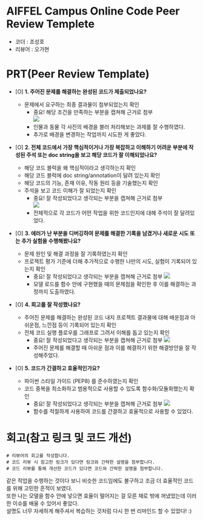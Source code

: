 # AIFFEL Campus Online Code Peer Review Templete
- 코더 : 조성호
- 리뷰어 : 오가현


# PRT(Peer Review Template)
- [O]  **1. 주어진 문제를 해결하는 완성된 코드가 제출되었나요?**
    - 문제에서 요구하는 최종 결과물이 첨부되었는지 확인
        - 중요! 해당 조건을 만족하는 부분을 캡쳐해 근거로 첨부</br>
        <img src="./review_img/review01.png"></br>
        - 인물과 동물 각 사진의 배경을 블러 처리해보는 과제를 잘 수행하였다.
        - 추가로 배경을 변경하는 작업까지 시도한 게 좋았다.
        

    
- [O]  **2. 전체 코드에서 가장 핵심적이거나 가장 복잡하고 이해하기 어려운 부분에 작성된 
주석 또는 doc string을 보고 해당 코드가 잘 이해되었나요?**
    - 해당 코드 블럭을 왜 핵심적이라고 생각하는지 확인
    - 해당 코드 블럭에 doc string/annotation이 달려 있는지 확인
    - 해당 코드의 기능, 존재 이유, 작동 원리 등을 기술했는지 확인
    - 주석을 보고 코드 이해가 잘 되었는지 확인
        - 중요! 잘 작성되었다고 생각되는 부분을 캡쳐해 근거로 첨부</br>
        <img src="./review_img/review02.png"></br>
        - 전체적으로 각 코드가 어떤 작업을 위한 코드인지에 대해 주석이 잘 달려있었다.
        
- [O]  **3. 에러가 난 부분을 디버깅하여 문제를 해결한 기록을 남겼거나
새로운 시도 또는 추가 실험을 수행해봤나요?**
    - 문제 원인 및 해결 과정을 잘 기록하였는지 확인
    - 프로젝트 평가 기준에 더해 추가적으로 수행한 나만의 시도, 
    실험이 기록되어 있는지 확인
        - 중요! 잘 작성되었다고 생각되는 부분을 캡쳐해 근거로 첨부
        <img src="./review_img/review03.png"></br>
        - 모델 로드를 함수 안에 구현했을 때의 문제점을 확인한 후 이를 해결하는 과정까지 도출하였다.
        
- [O]  **4. 회고를 잘 작성했나요?**
    - 주어진 문제를 해결하는 완성된 코드 내지 프로젝트 결과물에 대해
    배운점과 아쉬운점, 느낀점 등이 기록되어 있는지 확인
    - 전체 코드 실행 플로우를 그래프로 그려서 이해를 돕고 있는지 확인
        - 중요! 잘 작성되었다고 생각되는 부분을 캡쳐해 근거로 첨부
        <img src="./review_img/review04.png"></br>
        - 주어진 문제를 해결할 때 아쉬운 점과 이를 해결하기 위한 해결방안을 잘 작성해주었다.
        
- [O]  **5. 코드가 간결하고 효율적인가요?**
    - 파이썬 스타일 가이드 (PEP8) 를 준수하였는지 확인
    - 코드 중복을 최소화하고 범용적으로 사용할 수 있도록 함수화/모듈화했는지 확인
        - 중요! 잘 작성되었다고 생각되는 부분을 캡쳐해 근거로 첨부
      <img src="./review_img/review05.png"></br>
      - 함수를 적절하게 사용하여 코드를 간결하고 효율적으로 사용할 수 있었다.


# 회고(참고 링크 및 코드 개선)
```
# 리뷰어의 회고를 작성합니다.
# 코드 리뷰 시 참고한 링크가 있다면 링크와 간략한 설명을 첨부합니다.
# 코드 리뷰를 통해 개선한 코드가 있다면 코드와 간략한 설명을 첨부합니다.
```
같은 작업을 수행하는 것이다 보니 비슷한 코드임에도 불구하고 조금 더 효율적인 코드를 위해 고민한 흔적이 보였다.   
또한 나는 모델을 함수 안에 넣으면 효율이 떨어지는 걸 모른 채로 밖에 꺼냈었는데 이러한 이슈를 배울 수 있어서 좋았다.   
설명도 너무 자세하게 해주셔서 복습하는 것처럼 다시 한 번 리마인드 할 수 있었다! :)

